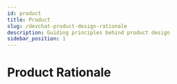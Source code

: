 ```yaml
---
id: product
title: Product
slug: /devchat-product-design-rationale
description: Guiding principles behind product design
sidebar_position: 1
---
```


# Product Rationale

